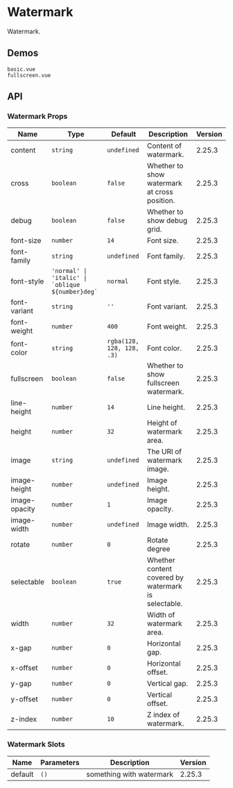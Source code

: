 # Watermark

Watermark.

## Demos

```demo
basic.vue
fullscreen.vue
```

## API

### Watermark Props

| Name | Type | Default | Description | Version |
| --- | --- | --- | --- | --- |
| content | `string` | `undefined` | Content of watermark. | 2.25.3 |
| cross | `boolean` | `false` | Whether to show watermark at cross position. | 2.25.3 |
| debug | `boolean` | `false` | Whether to show debug grid. | 2.25.3 |
| font-size | `number` | `14` | Font size. | 2.25.3 |
| font-family | `string` | `undefined` | Font family. | 2.25.3 |
| font-style | `` 'normal' \| 'italic' \| `oblique ${number}deg`  `` | `normal` | Font style. | 2.25.3 |
| font-variant | `string` | `''` | Font variant. | 2.25.3 |
| font-weight | `number` | `400` | Font weight. | 2.25.3 |
| font-color | `string` | `rgba(128, 128, 128, .3)` | Font color. | 2.25.3 |
| fullscreen | `boolean` | `false` | Whether to show fullscreen watermark. | 2.25.3 |
| line-height | `number` | `14` | Line height. | 2.25.3 |
| height | `number` | `32` | Height of watermark area. | 2.25.3 |
| image | `string` | `undefined` | The URI of watermark image. | 2.25.3 |
| image-height | `number` | `undefined` | Image height. | 2.25.3 |
| image-opacity | `number` | `1` | Image opacity. | 2.25.3 |
| image-width | `number` | `undefined` | Image width. | 2.25.3 |
| rotate | `number` | `0` | Rotate degree | 2.25.3 |
| selectable | `boolean` | `true` | Whether content covered by watermark is selectable. | 2.25.3 |
| width | `number` | `32` | Width of watermark area. | 2.25.3 |
| x-gap | `number` | `0` | Horizontal gap. | 2.25.3 |
| x-offset | `number` | `0` | Horizontal offset. | 2.25.3 |
| y-gap | `number` | `0` | Vertical gap. | 2.25.3 |
| y-offset | `number` | `0` | Vertical offset. | 2.25.3 |
| z-index | `number` | `10` | Z index of watermark. | 2.25.3 |

### Watermark Slots

| Name    | Parameters | Description              | Version |
| ------- | ---------- | ------------------------ | ------- |
| default | `()`       | something with watermark | 2.25.3  |

